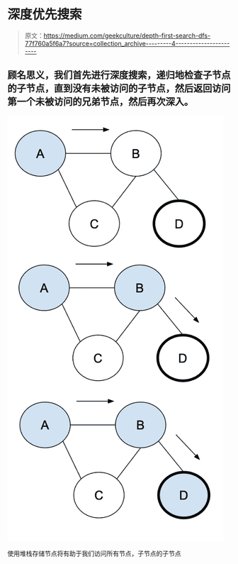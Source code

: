 # 深度优先搜索

> 原文：<https://medium.com/geekculture/depth-first-search-dfs-77f760a5f6a7?source=collection_archive---------4----------------------->

## 顾名思义，我们首先进行深度搜索，递归地检查子节点的子节点，直到没有未被访问的子节点，然后返回访问第一个未被访问的兄弟节点，然后再次深入。

![](img/f8ce6d85d94efb81a3cfc5e29464ede9.png)

使用堆栈存储节点将有助于我们访问所有节点，子节点的子节点